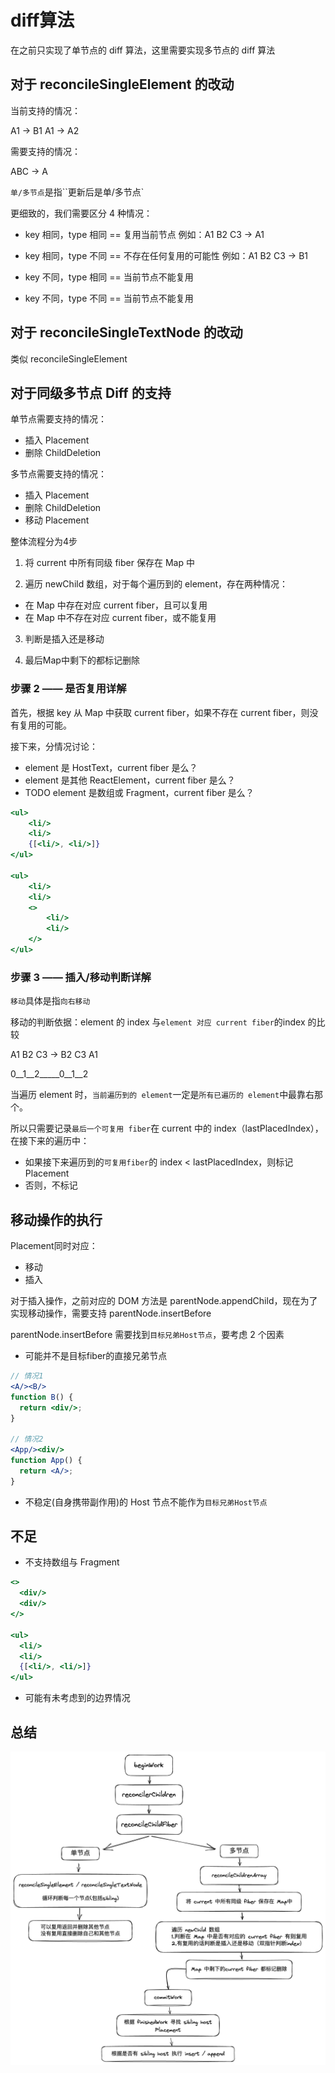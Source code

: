 # diff算法

在之前只实现了单节点的 diff 算法，这里需要实现多节点的 diff 算法

## 对于 reconcileSingleElement 的改动

当前支持的情况：

A1 -> B1
A1 -> A2

需要支持的情况：

ABC -> A

`单/多节点`是指``更新后是单/多节点`

更细致的，我们需要区分 4 种情况：

- key 相同，type 相同 == 复用当前节点 例如：A1 B2 C3 -> A1

- key 相同，type 不同 == 不存在任何复用的可能性 例如：A1 B2 C3 -> B1

- key 不同，type 相同  == 当前节点不能复用

- key 不同，type 不同 == 当前节点不能复用

## 对于 reconcileSingleTextNode 的改动 

类似 reconcileSingleElement

## 对于同级多节点 Diff 的支持

单节点需要支持的情况：

- 插入 Placement
- 删除 ChildDeletion

多节点需要支持的情况：

- 插入 Placement
- 删除 ChildDeletion
- 移动 Placement

整体流程分为4步

1. 将 current 中所有同级 fiber 保存在 Map 中

2. 遍历 newChild 数组，对于每个遍历到的 element，存在两种情况：

  - 在 Map 中存在对应 current fiber，且可以复用
  - 在 Map 中不存在对应 current fiber，或不能复用

3. 判断是插入还是移动

4. 最后Map中剩下的都标记删除

### 步骤 2 —— 是否复用详解

首先，根据 key 从 Map 中获取 current fiber，如果不存在 current fiber，则没有复用的可能。

接下来，分情况讨论：

- element 是 HostText，current fiber 是么？
- element 是其他 ReactElement，current fiber 是么？
- TODO element 是数组或 Fragment，current fiber 是么？

```jsx
<ul>
    <li/>
    <li/>
    {[<li/>, <li/>]}
</ul>

<ul>
    <li/>
    <li/>
    <>
        <li/>
        <li/>
    </>
</ul>
```

### 步骤 3 —— 插入/移动判断详解

`移动`具体是指`向右移动`

移动的判断依据：element 的 index 与`element 对应 current fiber`的index 的比较

A1 B2 C3 -> B2 C3 A1

0__1__2_____0__1__2

当遍历 element 时，`当前遍历到的 element`一定是`所有已遍历的 element`中最靠右那个。

所以只需要记录`最后一个可复用 fiber`在 current 中的 index（lastPlacedIndex），在接下来的遍历中：

- 如果接下来遍历到的`可复用fiber`的 index < lastPlacedIndex，则标记 Placement
- 否则，不标记

## 移动操作的执行

Placement同时对应：

- 移动
- 插入

对于插入操作，之前对应的 DOM 方法是 parentNode.appendChild，现在为了实现移动操作，需要支持 parentNode.insertBefore

parentNode.insertBefore 需要找到`目标兄弟Host节点`，要考虑 2 个因素

- 可能并不是目标fiber的直接兄弟节点
```jsx
// 情况1
<A/><B/>
function B() {
  return <div/>;
}

// 情况2
<App/><div/>
function App() {
  return <A/>;
}
```

- 不稳定(自身携带副作用)的 Host 节点不能作为`目标兄弟Host节点`

## 不足

- 不支持数组与 Fragment
```jsx
<>
  <div/>
  <div/>
</>

<ul>
  <li/>
  <li/>
  {[<li/>, <li/>]}
</ul>
```
- 可能有未考虑到的边界情况

## 总结

<img class="zoom-custom-imgs" src="./images/diff-1.png" >


<SideTitle :page="$page" />
